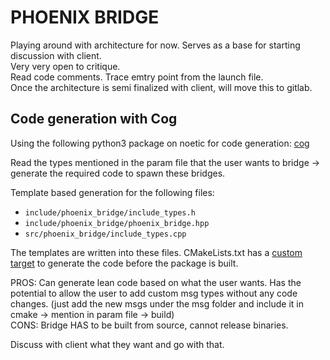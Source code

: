# PHOENIX BRIDGE

Playing around with architecture for now. Serves as a base for starting discussion with client.   
Very very open to critique.     
Read code comments. Trace emtry point from the launch file.         
Once the architecture is semi finalized with client, will move this to gitlab.   

## Code generation with Cog

Using the following python3 package on noetic for code generation: [cog](https://nedbatchelder.com/code/cog/index.html#h_installation)

Read the types mentioned in the param file that the user wants to bridge -> generate the required code to spawn these bridges.   

Template based generation for the following files:   
* `include/phoenix_bridge/include_types.h`
*  `include/phoenix_bridge/phoenix_bridge.hpp`
* `src/phoenix_bridge/include_types.cpp`

The templates are written into these files. CMakeLists.txt has a [custom target](https://github.com/ipa-kut/phoenix_bridge/blob/f3cf41a185e6ff1fad2fad41b6b9e6fd9a187c0c/CMakeLists.txt#L6) to generate the code before the package is built.

PROS: Can generate lean code based on what the user wants. Has the potential to allow the user to add custom msg types without any code changes. (just add the new msgs under the msg folder and include it in cmake -> mention in param file -> build)   
CONS: Bridge HAS to be built from source, cannot release binaries.

Discuss with client what they want and go with that.
